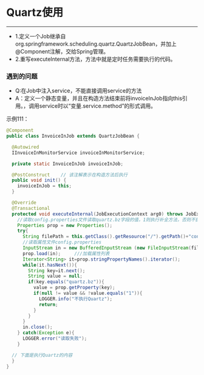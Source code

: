 # Quartz使用
---
* 1.定义一个Job继承自org.springframework.scheduling.quartz.QuartzJobBean，并加上@Component注解，交给Spring管理。
* 2.重写executeInternal方法，方法中就是定时任务需要执行的代码。

### 遇到的问题
* Q:在Job中注入service，不能直接调用service的方法
* A：定义一个静态变量，并且在构造方法结束前将invoiceInJob指向this引用。，调用service时以“变量.service.method”的形式调用。

示例111：
```java
@Component
public class InvoiceInJob extends QuartzJobBean {

  @Autowired
  IInvoiceInMonitorService invoiceInMonitorService;

  private static InvoiceInJob invoiceInJob;

  @PostConstruct    // 该注解表示在构造方法后执行
  public void init() {
    invoiceInJob = this;
  }

  @Override
  @Transactional
  protected void executeInternal(JobExecutionContext arg0) throws JobExecutionException {
    //读取config.properties文件读取quartz.bz字段的值，1则执行补全方法，否则不执行。
    Properties prop = new Properties();     
    try{
      String filePath = this.getClass().getResource("/").getPath()+"config.properties";
      //读取属性文件config.properties
      InputStream in = new BufferedInputStream (new FileInputStream(filePath));
      prop.load(in);     ///加载属性列表
      Iterator<String> it=prop.stringPropertyNames().iterator();
      while(it.hasNext()){
        String key=it.next();
        String value = null;
        if(key.equals("quartz.bz")){
          value = prop.getProperty(key);
          if(null != value && !value.equals("1")){
            LOGGER.info("不执行Quartz");
            return;
          }
        }
      }
      in.close();
    } catch(Exception e){
      LOGGER.error("读取失败");
    }

  // 下面是执行Quartz的内容
  }
}
```
